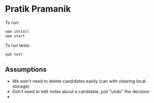 # Pratik Pramanik

To run:

```bash
npm install
npm start
```


To run tests:

```bash
npm test
```

## Assumptions
- We won't need to delete candidates easily (can with clearing local storage)
- Don't need to edit notes about a candidate, just "undo" the decision
-